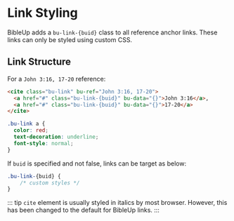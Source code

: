 # Link Styling
BibleUp adds a `bu-link-{buid}` class to all reference anchor links. These links can only be styled using custom CSS.

## Link Structure
For a `John 3:16, 17-20` reference:

```html
<cite class="bu-link" bu-ref="John 3:16, 17-20">
  <a href="#" class="bu-link-{buid}" bu-data="{}">John 3:16</a>,
  <a href="#" class="bu-link-{buid}" bu-data="{}">17-20</a>
</cite>
```

```css
.bu-link a {
  color: red;
  text-decoration: underline;
  font-style: normal;
}
```

If `buid` is specified and not false, links can be target as below:
```css
.bu-link-{buid} {
    /* custom styles */
}
```

::: tip
`cite` element is usually styled in italics by most browser. However, this has been changed to the default for BibleUp links.
:::